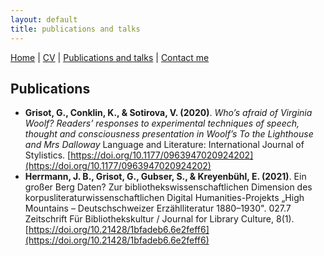 ```yaml
---
layout: default
title: publications and talks
---
```


[Home](index.md)  | [CV](cv.md) | [Publications and talks](publications.md) | [Contact me](contacts.md)


## Publications

  - **Grisot, G., Conklin, K., & Sotirova, V. (2020)**. *Who’s afraid of Virginia Woolf? Readers’ responses to experimental techniques of speech, thought and consciousness presentation in Woolf’s To the Lighthouse and Mrs Dalloway* Language and Literature: International Journal of Stylistics. [https://doi.org/10.1177/0963947020924202](https://doi.org/10.1177/0963947020924202)
  - **Herrmann, J. B., Grisot, G., Gubser, S., & Kreyenbühl, E. (2021)**. Ein großer Berg Daten? Zur bibliothekswissenschaftlichen Dimension des korpusliteraturwissenschaftlichen Digital Humanities-Projekts „High Mountains – Deutschschweizer Erzählliteratur 1880–1930". 027.7 Zeitschrift Für Bibliothekskultur / Journal for Library Culture, 8(1). [https://doi.org/10.21428/1bfadeb6.6e2feff6](https://doi.org/10.21428/1bfadeb6.6e2feff6)
